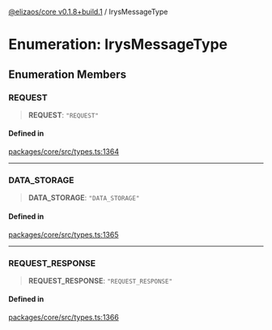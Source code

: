 [@elizaos/core v0.1.8+build.1](../index.md) / IrysMessageType

# Enumeration: IrysMessageType

## Enumeration Members

### REQUEST

> **REQUEST**: `"REQUEST"`

#### Defined in

[packages/core/src/types.ts:1364](https://github.com/Vicolee/riddleculous-ai-agent/blob/main/packages/core/src/types.ts#L1364)

***

### DATA\_STORAGE

> **DATA\_STORAGE**: `"DATA_STORAGE"`

#### Defined in

[packages/core/src/types.ts:1365](https://github.com/Vicolee/riddleculous-ai-agent/blob/main/packages/core/src/types.ts#L1365)

***

### REQUEST\_RESPONSE

> **REQUEST\_RESPONSE**: `"REQUEST_RESPONSE"`

#### Defined in

[packages/core/src/types.ts:1366](https://github.com/Vicolee/riddleculous-ai-agent/blob/main/packages/core/src/types.ts#L1366)
